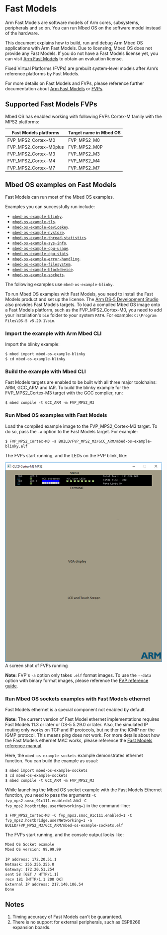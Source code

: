 # Fast Models

Arm Fast Models are software models of Arm cores, subsystems, peripherals and so on. You can run Mbed OS on the software model instead of the hardware.

This document explains how to build, run and debug Arm Mbed OS applications with Arm Fast Models. Due to licensing, Mbed OS does not provide any Fast Models. If you do not have a Fast Models license yet, you can visit [Arm Fast Models](https://developer.arm.com/products/system-design/fast-models) to obtain an evaluation license.

Fixed Virtual Platforms (FVPs) are prebuilt system-level models after Arm’s reference platforms by Fast Models.

For more details on Fast Models and FVPs, please reference further documentation about [Arm Fast Models](https://developer.arm.com/products/system-design/fast-models) or [FVPs](https://developer.arm.com/products/system-design/fixed-virtual-platforms).

## Supported Fast Models FVPs

Mbed OS has enabled working with following FVPs Cortex-M family with the MPS2 platforms:

Fast Models platforms | Target name in Mbed OS
---|---
FVP_MPS2_Cortex-M0 | FVP_MPS2_M0
FVP_MPS2_Cortex-M0plus | FVP_MPS2_M0P
FVP_MPS2_Cortex-M3 | FVP_MPS2_M3
FVP_MPS2_Cortex-M4 | FVP_MPS2_M4
FVP_MPS2_Cortex-M7 | FVP_MPS2_M7

## Mbed OS examples on Fast Models

Fast Models can run most of the Mbed OS examples.

Examples you can successfully run include:

- [`mbed-os-example-blinky`](https://os.mbed.com/teams/mbed-os-examples/code/mbed-os-example-blinky/).
- [`mbed-os-example-tls`](https://os.mbed.com/teams/mbed-os-examples/code/mbed-os-example-tls-benchmark/).
- [`mbed-os-example-devicekey`](https://os.mbed.com/docs/development/apis/devicekey.html#devicekey-example).
- [`mbed-os-example-nvstore`](https://os.mbed.com/docs/development/apis/nvstore.html#nvstore-example).
- [`mbed-os-example-thread-statistics`](https://os.mbed.com/docs/development/apis/mbed-statistics.html#thread-statistics-example).
- [`mbed-os-example-sys-info`](https://os.mbed.com/docs/development/apis/mbed-statistics.html#system-information-example).
- [`mbed-os-example-cpu-usage`](https://os.mbed.com/docs/development/apis/mbed-statistics.html#cpu-usage-example).
- [`mbed-os-example-cpu-stats`](https://os.mbed.com/docs/development/apis/mbed-statistics.html#cpu-statistics-example).
- [`mbed-os-example-error-handling`](https://os.mbed.com/docs/development/apis/error-handling.html#error-handling-example).
- [`mbed-os-example-filesystem`](https://os.mbed.com/docs/development/apis/filesystem.html#file-system-example).
- [`mbed-os-example-blockdevice`](https://os.mbed.com/docs/development/apis/blockdevice.html#blockdevice-example).
- [`mbed-os-example-sockets`](https://os.mbed.com/docs/development/apis/socket.html#socket-example).

The following examples use `mbed-os-example-blinky`.

To run Mbed OS examples with Fast Models, you need to install the Fast Models product and set up the license. The [Arm DS-5 Development Studio](https://developer.arm.com/products/software-development-tools/ds-5-development-studio) also provides Fast Models targets. To load a compiled Mbed OS image onto a Fast Models platform, such as the FVP_MPS2_Cortex-M0, you need to add your installation's `bin` folder to your system `PATH`. For example: `C:\Program Files\DS-5 v5.29.1\bin`.

### Import the example with Arm Mbed CLI

Import the blinky example:

```
$ mbed import mbed-os-example-blinky
$ cd mbed-os-example-blinky
```

### Build the example with Mbed CLI

Fast Models targets are enabled to be built with all three major toolchains: ARM, GCC_ARM and IAR. To build the blinky example for the FVP_MPS2_Cortex-M3 target with the GCC complier, run:

```
$ mbed compile -t GCC_ARM -m FVP_MPS2_M3
```

### Run Mbed OS examples with Fast Models

Load the compiled example image to the FVP_MPS2_Cortex-M3 target. To do so, pass the `-a` option to the Fast Models target. For example:

```
$ FVP_MPS2_Cortex-M3 -a BUILD/FVP_MPS2_M3/GCC_ARM/mbed-os-example-blinky.elf
```

The FVPs start running, and the LEDs on the FVP blink, like:

<span class="images">![](../../images/fastmodel_cm3.png)<span>A screen shot of FVPs running</span></span>

<span class="notes">**Note:** FVP's `-a` option only takes `.elf` format images. To use the `--data` option with binary format images, please reference the [FVP reference guide](https://developer.arm.com/docs/100966/latest).</span>

### Run Mbed OS sockets examples with Fast Models ethernet

Fast Models ethernet is a special component not enabled by default.

<span class="notes">**Note:** The current version of Fast Model ethernet implementations requires Fast Models 11.3 or later or DS-5 5.29.0 or later. Also, the simulated IP routing only works on TCP and IP protocols, but neither the ICMP nor the IGMP protocol. This means ping does not work. For more details about how the Fast Models ethernet MAC works, please reference the [Fast Models reference manual](https://developer.arm.com/products/system-design/fast-models/docs/100964/latest/introduction/network-set-up/user-mode-networking).</span>

Here, the `mbed-os-example-sockets` example demonstrates ethernet function. You can build the example as usual:

```
$ mbed import mbed-os-example-sockets
$ cd mbed-os-example-sockets
$ mbed compile -t GCC_ARM -m FVP_MPS2_M3
```

While launching the Mbed OS socket example with the Fast Models Ethernet function, you need to pass the arguments  `-C fvp_mps2.smsc_91c111.enabled=1` and `-C fvp_mps2.hostbridge.userNetworking=1` in the command-line:

```
$ FVP_MPS2_Cortex-M3 -C fvp_mps2.smsc_91c111.enabled=1 -C fvp_mps2.hostbridge.userNetworking=1 -a BUILD/FVP_MPS2_M3/GCC_ARM/mbed-os-example-sockets.elf
```

The FVPs start running, and the console output looks like:

```
Mbed OS Socket example
Mbed OS version: 99.99.99

IP address: 172.20.51.1
Netmask: 255.255.255.0
Gateway: 172.20.51.254
sent 58 [GET / HTTP/1.1]
recv 181 [HTTP/1.1 200 OK]
External IP address: 217.140.106.54
Done
```

## Notes

1. Timing accuracy of Fast Models can't be guaranteed.
1. There is no support for external peripherals, such as ESP8266 expansion boards.
